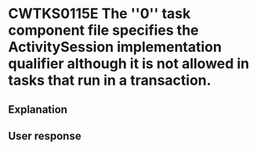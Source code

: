 # CWTKS0115E The ''0'' task component file specifies the ActivitySession implementation qualifier although it is not allowed in tasks that run in a transaction.

## Explanation

## User response